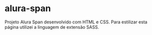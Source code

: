 # alura-span
Projeto Alura Span desenvolvido com HTML e CSS. Para estilizar esta página utilizei a linguagem de extensão SASS.
